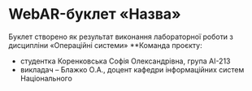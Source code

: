 # WebAR-буклет «Назва»
 Буклет створено як результат виконання лабораторної роботи з дисципліни «Операційні системи»
**Команда проєкту: 

+ студентка Коренковська Софія Олександрівна, група АІ-213
+ викладач – Блажко О.А., доцент кафедри інформаційних систем Національного
